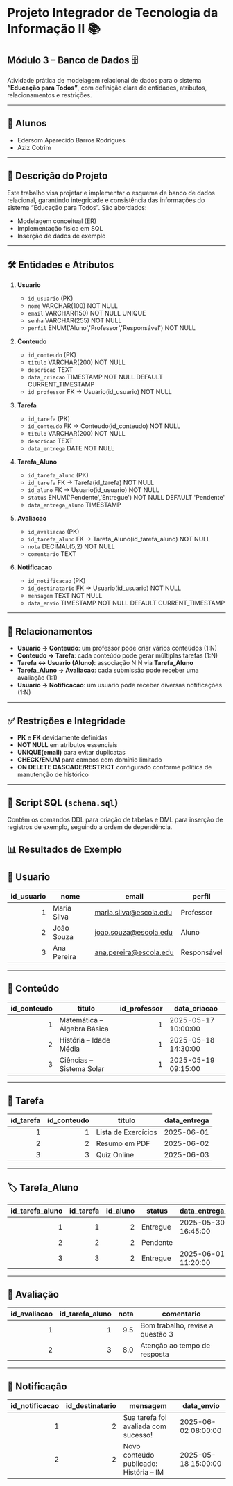 # Projeto Integrador de Tecnologia da Informação II 📚

## Módulo 3 – Banco de Dados 🗄️

Atividade prática de modelagem relacional de dados para o sistema **“Educação para Todos”**, com definição clara de entidades, atributos, relacionamentos e restrições.

---

## 👥 Alunos

- Edersom Aparecido Barros Rodrigues  
- Aziz Cotrim

---

## 📖 Descrição do Projeto

Este trabalho visa projetar e implementar o esquema de banco de dados relacional, garantindo integridade e consistência das informações do sistema “Educação para Todos”. São abordados:

- Modelagem conceitual (ER)  
- Implementação física em SQL  
- Inserção de dados de exemplo

---

## 🛠️ Entidades e Atributos

1. **Usuario**  
   - `id_usuario` (PK)  
   - `nome` VARCHAR(100) NOT NULL  
   - `email` VARCHAR(150) NOT NULL UNIQUE  
   - `senha` VARCHAR(255) NOT NULL  
   - `perfil` ENUM('Aluno','Professor','Responsável') NOT NULL

2. **Conteudo**  
   - `id_conteudo` (PK)  
   - `titulo` VARCHAR(200) NOT NULL  
   - `descricao` TEXT  
   - `data_criacao` TIMESTAMP NOT NULL DEFAULT CURRENT_TIMESTAMP  
   - `id_professor` FK → Usuario(id_usuario) NOT NULL

3. **Tarefa**  
   - `id_tarefa` (PK)  
   - `id_conteudo` FK → Conteudo(id_conteudo) NOT NULL  
   - `titulo` VARCHAR(200) NOT NULL  
   - `descricao` TEXT  
   - `data_entrega` DATE NOT NULL

4. **Tarefa_Aluno**  
   - `id_tarefa_aluno` (PK)  
   - `id_tarefa` FK → Tarefa(id_tarefa) NOT NULL  
   - `id_aluno` FK → Usuario(id_usuario) NOT NULL  
   - `status` ENUM('Pendente','Entregue') NOT NULL DEFAULT 'Pendente'  
   - `data_entrega_aluno` TIMESTAMP

5. **Avaliacao**  
   - `id_avaliacao` (PK)  
   - `id_tarefa_aluno` FK → Tarefa_Aluno(id_tarefa_aluno) NOT NULL  
   - `nota` DECIMAL(5,2) NOT NULL  
   - `comentario` TEXT

6. **Notificacao**  
   - `id_notificacao` (PK)  
   - `id_destinatario` FK → Usuario(id_usuario) NOT NULL  
   - `mensagem` TEXT NOT NULL  
   - `data_envio` TIMESTAMP NOT NULL DEFAULT CURRENT_TIMESTAMP

---

## 🔗 Relacionamentos

- **Usuario → Conteudo**: um professor pode criar vários conteúdos (1:N)  
- **Conteudo → Tarefa**: cada conteúdo pode gerar múltiplas tarefas (1:N)  
- **Tarefa ↔ Usuario (Aluno)**: associação N:N via **Tarefa_Aluno**  
- **Tarefa_Aluno → Avaliacao**: cada submissão pode receber uma avaliação (1:1)  
- **Usuario → Notificacao**: um usuário pode receber diversas notificações (1:N)

---

## ✅ Restrições e Integridade

- **PK** e **FK** devidamente definidas  
- **NOT NULL** em atributos essenciais  
- **UNIQUE(email)** para evitar duplicatas  
- **CHECK/ENUM** para campos com domínio limitado  
- **ON DELETE CASCADE/RESTRICT** configurado conforme política de manutenção de histórico

---

## 📝 Script SQL (`schema.sql`)

Contém os comandos DDL para criação de tabelas e DML para inserção de registros de exemplo, seguindo a ordem de dependência.

## 📊 Resultados de Exemplo


## 👤 Usuario

| id_usuario | nome            | email                      | perfil       |
|-----------:|-----------------|----------------------------|--------------|
|          1 | Maria Silva     | maria.silva@escola.edu     | Professor    |
|          2 | João Souza      | joao.souza@escola.edu      | Aluno        |
|          3 | Ana Pereira     | ana.pereira@escola.edu     | Responsável  |

---

## 📄 Conteúdo

| id_conteudo | titulo                         |id_professor|data_criacao         |
|------------:|--------------------------------|-----------:|----------
|           1 | Matemática – Álgebra Básica    |          1| 2025-05-17 10:00:00  |
|           2 | História – Idade Média         |          1| 2025-05-18 14:30:00  |
|           3 | Ciências – Sistema Solar       |          1| 2025-05-19 09:15:00  |

---

## 📝 Tarefa

| id_tarefa | id_conteudo | titulo                    | data_entrega |
|----------:|------------:|---------------------------|-------------:|
|         1 |           1 | Lista de Exercícios       |   2025-06-01 |
|         2 |           2 | Resumo em PDF             |   2025-06-02 |
|         3 |           3 | Quiz Online               |   2025-06-03 |

---

## 🏷️ Tarefa_Aluno

| id_tarefa_aluno | id_tarefa | id_aluno | status    | data_entrega_aluno    |
|----------------:|---------:|---------:|-----------|-----------------------|
|               1 |        1 |        2 | Entregue  | 2025-05-30 16:45:00   |
|               2 |        2 |        2 | Pendente  |                       |
|               3 |        3 |        2 | Entregue  | 2025-06-01 11:20:00   |

---

## 🏅 Avaliação

| id_avaliacao | id_tarefa_aluno | nota | comentario                       |
|-------------:|----------------:|-----:|----------------------------------|
|            1 |               1 | 9.5  | Bom trabalho, revise a questão 3 |
|            2 |               3 | 8.0  | Atenção ao tempo de resposta     |

---

## 🔔 Notificação

| id_notificacao | id_destinatario | mensagem                                 | data_envio           |
|---------------:|----------------:|------------------------------------------|----------------------|
|              1 |               2 | Sua tarefa foi avaliada com sucesso!     | 2025-06-02 08:00:00  |
|              2 |               2 | Novo conteúdo publicado: História – IM   | 2025-05-18 15:00:00  |